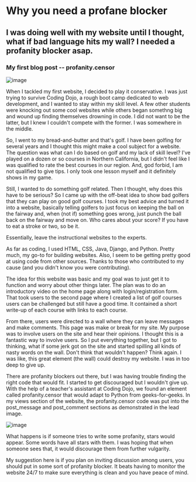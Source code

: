 # Why you need a profane blocker
## I was doing well with my website until I thought, what if bad language hits my wall? I needed a profanity blocker asap.
### My first blog post -- profanity.censor

![image](https://user-images.githubusercontent.com/75657565/151254285-d16efa74-ebbb-4e09-b177-27c97a26aa43.png)

When I tackled my first website, I decided to play it conservative. I was just trying to survive Coding Dojo, a rough boot camp dedicated to web development, and I wanted to stay within my skill level. A few other students were knocking out some cool websites while others began somethng big and wound up finding themselves drowning in code. I did not want to be the latter, but I knew I couldn't compete with the former. I was somewhere in the middle.

So, I went to my bread-and-butter and that's golf. I have been golfing for several years and I thought this might make a cool subject for a website. The question was what can I do based on golf and my lack of skill level? I've played on a dozen or so courses in Northern California, but I didn't feel like I was qualified to rate the best courses in our region. And, god forbid, I am not qualified to give tips. I only took one lesson myself and it definitely shows in my game.

Still, I wanted to do something golf related. Then I thought, why does this have to be serious? So I came up with the off-beat idea to show bad golfers that they can play on good golf courses. I took my best advice and turned it into a website, basically telling golfers to just focus on keeping the ball on the fairway and, when (not if) something goes wrong, just punch the ball back on the fairway and move on. Who cares about your score? If you have to eat a stroke or two, so be it.

Essentially, leave the instructional websites to the experts.

As far as coding, I used HTML, CSS, Java, Django, and Python. Pretty much, my go-to for building websites. Also, I seem to be getting pretty good at using code from other sources. Thanks to those who contributed to my cause (and you didn't know you were contributing).

The idea for this website was basic and my goal was to just get it to function and worry about other things later. The plan was to do an introductory video on the home page along with login/registration form. That took users to the second page where I created a list of golf courses users can be challenged but still have a good time. It contained a short write-up of each course with links to each course.

From there, users were directed to a wall where they can leave messages and make comments. This page was make or break for my site. My purpose was to involve users on the site and hear their opinions. I thought this is a fantastic way to involve users. So I put everything together, but I got to thinking, what if some jerk got on the site and started spilling all kinds of nasty words on the wall. Don't think that wouldn't happen? Think again. I was like, this great element (the wall) could destroy my website. I was in too deep to give up.

There are profanity blockers out there, but I was having trouble finding the right code that would fit. I started to get discouraged but I wouldn't give up. With the help of a teacher's assistant at Coding Dojo, we found an element called profanity.censor that would adapt to Python from geeks-for-geeks. In my views section of the website, the profanity.censor code was put into the post_message and post_comment sections as demonstrated in the lead image.

![image](https://user-images.githubusercontent.com/75657565/151254477-1073aef5-3aeb-4cb6-9077-3ca091f77042.png)


What happens is if someone tries to write some profanity, stars would appear. Some words have all stars with them. I was hoping that when someone sees that, it would discourage them from further vulgarity.

My suggestion here is if you plan on inviting discussion among users, you should put in some sort of profanity blocker. It beats having to monitor the website 24/7 to make sure everything is clean and you have peace of mind.
